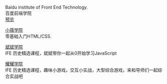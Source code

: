 Baidu institute of Front End Technology.<br>
百度前端学院<br>
[预览](https://poetliu.github.io/IFE/)

[小薇学院](https://poetliu.github.io/IFE/XiaoWei)<br>
零基础入门HTML/CSS.

[斌斌学院](https://poetliu.github.io/BinBin)<br>
IFE 历史精选课程，斌斌带你一起从0开始学习JavaScript<br>

[耀耀学院](https://poetliu.github.io/YaoYao)<br>
IFE 历史精选课程，趣味小游戏，交互小实战，大型综合游戏，来和导师们一起综合实战吧<br>
